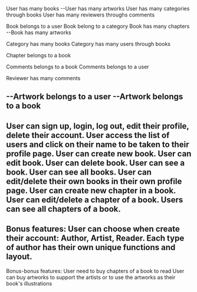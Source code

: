 User has many books
--User has many artworks
User has many categories through books
User has many reviewers throughs comments

Book belongs to a user
Book belong to a category
Book has many chapters
--Book has many artworks

Category has many books
Category has many users through books

Chapter belongs to a book

Comments belongs to a book
Comments belongs to a user

Reviewer has many comments

--Artwork belongs to a user
--Artwork belongs to a book
----------------------------------------------------------------------------------------
User can sign up, login, log out, edit their profile, delete their account.
User access the list of users and click on their name to be taken to their profile page.
User can create new book. User can edit book. User can delete book. User can see a book. User can see all books.
User can edit/delete their own books in their own profile page.
User can create new chapter in a book. User can edit/delete a chapter of a book. Users can see all chapters of a book.
----------------------------------------------------------------------------------------
Bonus features:
User can choose when create their account: Author, Artist, Reader.
Each type of author has their own unique functions and layout.
----------------------------------------------------------------------------------------
Bonus-bonus features:
User need to buy chapters of a book to read
User can buy artworks to support the artists or to use the artworks as their book's illustrations

